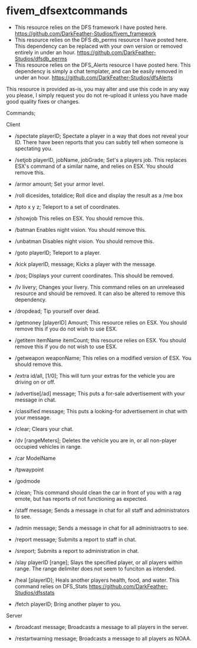 # fivem_dfsextcommands

- This resource relies on the DFS framework I have posted here. https://github.com/DarkFeather-Studios/fivem_framework
- This resource relies on the DFS db_perms resource I have posted here. This dependency can be replaced with your own version or removed entirely in under an hour. https://github.com/DarkFeather-Studios/dfsdb_perms
- This resource relies on the DFS_Alerts resource I have posted here. This dependency is simply a chat templater, and can be easily removed in under an hour. https://github.com/DarkFeather-Studios/dfsAlerts

This resource is provided as-is, you may alter and use this code in any way you please, I simply request you do not re-upload it unless you have made good quality fixes or changes.

Commands;

Client

- /spectate playerID; Spectate a player in a way that does not reveal your ID. There have been reports that you can subtly tell when someone is spectating you.

- /setjob playerID, jobName, jobGrade; Set's a players job. This replaces ESX's command of a similar name, and relies on ESX. You should remove this.

- /armor amount; Set your armor level.

- /roll dicesides, totaldice; Roll dice and display the result as a /me box

- /tpto x y z; Teleport to a set of coordinates.

- /showjob This relies on ESX. You should remove this.

- /batman Enables night vision. You should remove this.
- /unbatman Disables night vision. You should remove this.

- /goto playerID; Teleport to a player.

- /kick playerID, message; Kicks a player with the message.

- /pos; Displays your current coordinates. This should be removed.

- /lv livery; Changes your livery. This command relies on an unreleased resource and should be removed. It can also be altered to remove this dependency.

- /dropdead; Tip yourself over dead.

- /getmoney [playerID] Amount; This resource relies on ESX. You should remove this if you do not wish to use ESX.

- /getitem itemName itemCount; this resource relies on ESX. You should remove this if you do not wish to use ESX.

- /getweapon weaponName; This relies on a modified version of ESX. You should remove this.

- /extra id/all, [1/0]; This will turn your extras for the vehicle you are driving on or off.

- /advertise[/ad] message; This puts a for-sale advertisement with your message in chat.

- /classified message; This puts a looking-for advertisement in chat with your message.

- /clear; Clears your chat.

- /dv [rangeMeters]; Deletes the vehicle you are in, or all non-player occupied vehicles in range.

- /car ModelName

- /tpwaypoint

- /godmode

- /clean; This command should clean the car in front of you with a rag emote, but has reports of not functioning as expected.

- /staff message; Sends a message in chat for all staff and administrators to see.

- /admin message; Sends a message in chat for all administraotrs to see.

- /report message; Submits a report to staff in chat.

- /sreport; Submits a report to administration in chat.

- /slay playerID [range]; Slays the specified player, or all players within range. The range delimiter does not seem to funciton as intended.

- /heal [playerID]; Heals another players health, food, and water. This command relies on DFS_Stats https://github.com/DarkFeather-Studios/dfsstats

- /fetch playerID; Bring another player to you.

Server

- /broadcast message; Broadcasts a message to all players in the server.

- /restartwarning message; Broadcasts a message to all players as NOAA.
